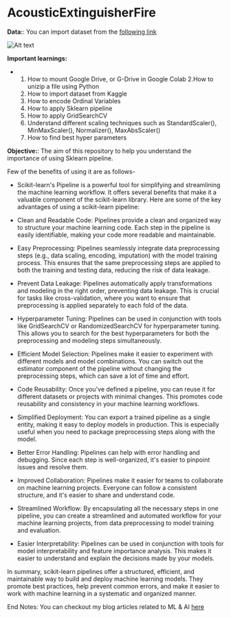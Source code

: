 # AcousticExtinguisherFire

**Data:**: You can import dataset from the [following link](https://www.kaggle.com/datasets/muratkokludataset/acoustic-extinguisher-fire-dataset)


![Alt text]([image_url](https://www.google.com/search?sca_esv=573710622&rlz=1C1CHBD_enIN1012IN1012&sxsrf=AM9HkKl0gkCM8WXhJw-c6lsK4_8hU8E4XA:1697436762936&q=acoustic+fire+extinguisher+dataset&tbm=isch&source=lnms&sa=X&ved=2ahUKEwiu7aHa9PmBAxXNKlkFHYucDNUQ0pQJegQICxAB&biw=2133&bih=1061&dpr=0.9#imgrc=Tp91dgnjqHObeM))

**Important learnings:**
  * 1. How to mount Google Drive, or G-Drive in Google Colab
    2.How to unizip a file using Python
    3. How to import dataset from Kaggle
    4. How to encode Ordinal Variables
    5. How to apply Sklearn pipeline
    6. How to apply GridSearchCV
    7. Understand different scaling techniques such as StandardScaler(), MinMaxScaler(), Normalizer(), MaxAbsScaler()
    8. How to find best hyper parameters


**Objective:**: The aim of this repository to help you understand the importance of using Sklearn pipeline.

Few of the benefits of using it are as follows-
* Scikit-learn's Pipeline is a powerful tool for simplifying and streamlining the machine learning workflow. It offers several benefits that make it a valuable component of the scikit-learn library. Here are some of the key advantages of using a scikit-learn pipeline:

* Clean and Readable Code: Pipelines provide a clean and organized way to structure your machine learning code. Each step in the pipeline is easily identifiable, making your code more readable and maintainable.

* Easy Preprocessing: Pipelines seamlessly integrate data preprocessing steps (e.g., data scaling, encoding, imputation) with the model training process. This ensures that the same preprocessing steps are applied to both the training and testing data, reducing the risk of data leakage.

* Prevent Data Leakage: Pipelines automatically apply transformations and modeling in the right order, preventing data leakage. This is crucial for tasks like cross-validation, where you want to ensure that preprocessing is applied separately to each fold of the data.

* Hyperparameter Tuning: Pipelines can be used in conjunction with tools like GridSearchCV or RandomizedSearchCV for hyperparameter tuning. This allows you to search for the best hyperparameters for both the preprocessing and modeling steps simultaneously.
* Efficient Model Selection: Pipelines make it easier to experiment with different models and model combinations. You can switch out the estimator component of the pipeline without changing the preprocessing steps, which can save a lot of time and effort.

* Code Reusability: Once you've defined a pipeline, you can reuse it for different datasets or projects with minimal changes. This promotes code reusability and consistency in your machine learning workflows.

* Simplified Deployment: You can export a trained pipeline as a single entity, making it easy to deploy models in production. This is especially useful when you need to package preprocessing steps along with the model.

* Better Error Handling: Pipelines can help with error handling and debugging. Since each step is well-organized, it's easier to pinpoint issues and resolve them.

* Improved Collaboration: Pipelines make it easier for teams to collaborate on machine learning projects. Everyone can follow a consistent structure, and it's easier to share and understand code.

* Streamlined Workflow: By encapsulating all the necessary steps in one pipeline, you can create a streamlined and automated workflow for your machine learning projects, from data preprocessing to model training and evaluation.

* Easier Interpretability: Pipelines can be used in conjunction with tools for model interpretability and feature importance analysis. This makes it easier to understand and explain the decisions made by your models.

In summary, scikit-learn pipelines offer a structured, efficient, and maintainable way to build and deploy machine learning models. They promote best practices, help prevent common errors, and make it easier to work with machine learning in a systematic and organized manner.

End Notes:
You can checkout my blog articles related to ML & AI [here](https://towardsmachinelearning.org/)



